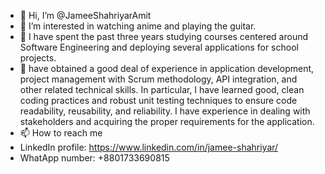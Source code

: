 - 👋 Hi, I’m @JameeShahriyarAmit
- 👀 I’m interested in watching anime and playing the guitar.
- 🌱 I have spent the past three years studying courses centered around Software Engineering and deploying several applications for school projects.
- 🌱  have obtained a good deal of experience in application development, project management with Scrum methodology, API integration, and other related technical skills. In particular, I have learned good, clean coding practices and robust unit testing techniques to ensure code readability, reusability, and reliability. I have experience in dealing with stakeholders and acquiring the proper requirements for the application. 
- 📫 How to reach me 
- LinkedIn profile: https://www.linkedin.com/in/jamee-shahriyar/
- WhatApp number: +8801733690815

<!---
JameeShahriyarAmit/JameeShahriyarAmit is a ✨ special ✨ repository because its `README.md` (this file) appears on your GitHub profile.
You can click the Preview link to take a look at your changes.
--->
